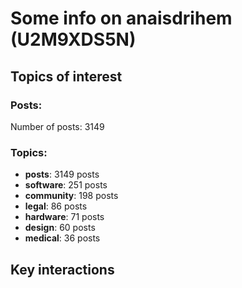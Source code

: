 # Some info on anaisdrihem (U2M9XDS5N)


## Topics of interest

### Posts: 

Number of posts: 3149

### Topics:

* __posts__: 3149 posts
* __software__: 251 posts
* __community__: 198 posts
* __legal__: 86 posts
* __hardware__: 71 posts
* __design__: 60 posts
* __medical__: 36 posts

## Key interactions 

